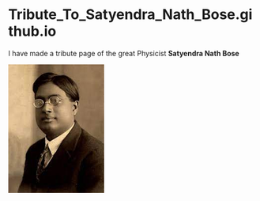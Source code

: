 # Tribute_To_Satyendra_Nath_Bose.github.io

I have made a tribute page of the great Physicist **Satyendra Nath Bose**

![](https://github.com/Spin1234/Tribute_To_Satyendra_Nath_Bose.github.io/blob/main/download.jpeg)
